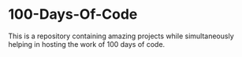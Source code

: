 # 100-Days-Of-Code
This is a repository containing amazing projects while simultaneously helping in hosting the work of 100 days of code.
